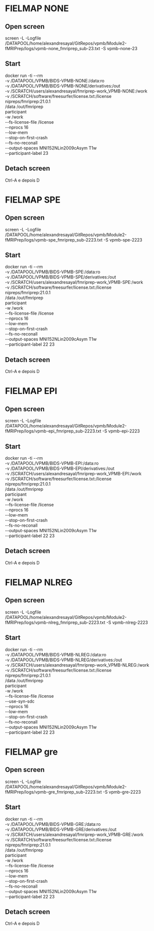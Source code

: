 # FIELMAP NONE

## Open screen
screen -L -Logfile /DATAPOOL/home/alexandresayal/GitRepos/vpmb/Module2-fMRIPrep/logs/vpmb-none_fmriprep_sub-23.txt -S vpmb-none-23

## Start
docker run -ti --rm \
    -v /DATAPOOL/VPMB/BIDS-VPMB-NONE:/data:ro \
    -v /DATAPOOL/VPMB/BIDS-VPMB-NONE/derivatives:/out \
    -v /SCRATCH/users/alexandresayal/fmriprep-work_VPMB-NONE:/work \
    -v /SCRATCH/software/freesurfer/license.txt:/license \
    nipreps/fmriprep:21.0.1 \
    /data /out/fmriprep \
    participant \
    -w /work \
    --fs-license-file /license \
    --nprocs 16 \
    --low-mem \
    --stop-on-first-crash \
    --fs-no-reconall \
    --output-spaces MNI152NLin2009cAsym T1w \
    --participant-label 23

## Detach screen
Ctrl-A e depois D

# FIELMAP SPE

## Open screen
screen -L -Logfile /DATAPOOL/home/alexandresayal/GitRepos/vpmb/Module2-fMRIPrep/logs/vpmb-spe_fmriprep_sub-2223.txt -S vpmb-spe-2223

## Start
docker run -ti --rm \
    -v /DATAPOOL/VPMB/BIDS-VPMB-SPE:/data:ro \
    -v /DATAPOOL/VPMB/BIDS-VPMB-SPE/derivatives:/out \
    -v /SCRATCH/users/alexandresayal/fmriprep-work_VPMB-SPE:/work \
    -v /SCRATCH/software/freesurfer/license.txt:/license \
    nipreps/fmriprep:21.0.1 \
    /data /out/fmriprep \
    participant \
    -w /work \
    --fs-license-file /license \
    --nprocs 16 \
    --low-mem \
    --stop-on-first-crash \
    --fs-no-reconall \
    --output-spaces MNI152NLin2009cAsym T1w \
    --participant-label 22 23

## Detach screen
Ctrl-A e depois D

# FIELMAP EPI

## Open screen
screen -L -Logfile /DATAPOOL/home/alexandresayal/GitRepos/vpmb/Module2-fMRIPrep/logs/vpmb-epi_fmriprep_sub-2223.txt -S vpmb-epi-2223

## Start
docker run -ti --rm \
    -v /DATAPOOL/VPMB/BIDS-VPMB-EPI:/data:ro \
    -v /DATAPOOL/VPMB/BIDS-VPMB-EPI/derivatives:/out \
    -v /SCRATCH/users/alexandresayal/fmriprep-work_VPMB-EPI:/work \
    -v /SCRATCH/software/freesurfer/license.txt:/license \
    nipreps/fmriprep:21.0.1 \
    /data /out/fmriprep \
    participant \
    -w /work \
    --fs-license-file /license \
    --nprocs 16 \
    --low-mem \
    --stop-on-first-crash \
    --fs-no-reconall \
    --output-spaces MNI152NLin2009cAsym T1w \
    --participant-label 22 23

## Detach screen
Ctrl-A e depois D

# FIELMAP NLREG

## Open screen
screen -L -Logfile /DATAPOOL/home/alexandresayal/GitRepos/vpmb/Module2-fMRIPrep/logs/vpmb-nlreg_fmriprep_sub-2223.txt -S vpmb-nlreg-2223

## Start
docker run -ti --rm \
    -v /DATAPOOL/VPMB/BIDS-VPMB-NLREG:/data:ro \
    -v /DATAPOOL/VPMB/BIDS-VPMB-NLREG/derivatives:/out \
    -v /SCRATCH/users/alexandresayal/fmriprep-work_VPMB-NLREG:/work \
    -v /SCRATCH/software/freesurfer/license.txt:/license \
    nipreps/fmriprep:21.0.1 \
    /data /out/fmriprep \
    participant \
    -w /work \
    --fs-license-file /license \
    --use-syn-sdc \
    --nprocs 16 \
    --low-mem \
    --stop-on-first-crash \
    --fs-no-reconall \
    --output-spaces MNI152NLin2009cAsym T1w \
    --participant-label 22 23

# FIELMAP gre

## Open screen
screen -L -Logfile /DATAPOOL/home/alexandresayal/GitRepos/vpmb/Module2-fMRIPrep/logs/vpmb-gre_fmriprep_sub-2223.txt -S vpmb-gre-2223

## Start
docker run -ti --rm \
    -v /DATAPOOL/VPMB/BIDS-VPMB-GRE:/data:ro \
    -v /DATAPOOL/VPMB/BIDS-VPMB-GRE/derivatives:/out \
    -v /SCRATCH/users/alexandresayal/fmriprep-work_VPMB-GRE:/work \
    -v /SCRATCH/software/freesurfer/license.txt:/license \
    nipreps/fmriprep:21.0.1 \
    /data /out/fmriprep \
    participant \
    -w /work \
    --fs-license-file /license \
    --nprocs 16 \
    --low-mem \
    --stop-on-first-crash \
    --fs-no-reconall \
    --output-spaces MNI152NLin2009cAsym T1w \
    --participant-label 22 23

## Detach screen
Ctrl-A e depois D    
